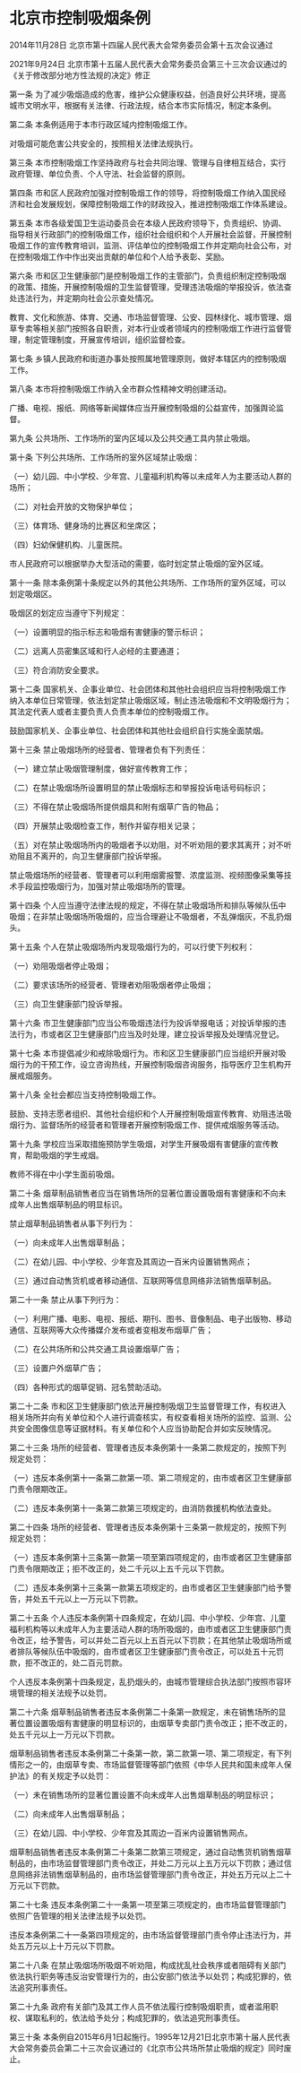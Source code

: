 # 北京市控制吸烟条例

2014年11月28日 北京市第十四届人民代表大会常务委员会第十五次会议通过

2021年9月24日 北京市第十五届人民代表大会常务委员会第三十三次会议通过的《关于修改部分地方性法规的决定》修正

<!-- INFO END -->

第一条 为了减少吸烟造成的危害，维护公众健康权益，创造良好公共环境，提高城市文明水平，根据有关法律、行政法规，结合本市实际情况，制定本条例。

第二条 本条例适用于本市行政区域内控制吸烟工作。

对吸烟可能危害公共安全的，按照相关法律法规执行。

第三条 本市控制吸烟工作坚持政府与社会共同治理、管理与自律相互结合，实行政府管理、单位负责、个人守法、社会监督的原则。

第四条 市和区人民政府加强对控制吸烟工作的领导，将控制吸烟工作纳入国民经济和社会发展规划，保障控制吸烟工作的财政投入，推进控制吸烟工作体系建设。

第五条 本市各级爱国卫生运动委员会在本级人民政府领导下，负责组织、协调、指导相关行政部门的控制吸烟工作，组织社会组织和个人开展社会监督，开展控制吸烟工作的宣传教育培训，监测、评估单位的控制吸烟工作并定期向社会公布，对在控制吸烟工作中作出突出贡献的单位和个人给予表彰、奖励。

第六条 市和区卫生健康部门是控制吸烟工作的主管部门，负责组织制定控制吸烟的政策、措施，开展控制吸烟的卫生监督管理，受理违法吸烟的举报投诉，依法查处违法行为，并定期向社会公示查处情况。

教育、文化和旅游、体育、交通、市场监督管理、公安、园林绿化、城市管理、烟草专卖等相关部门按照各自职责，对本行业或者领域内的控制吸烟工作进行监督管理，制定管理制度，开展宣传培训，组织监督检查。

第七条 乡镇人民政府和街道办事处按照属地管理原则，做好本辖区内的控制吸烟工作。

第八条 本市将控制吸烟工作纳入全市群众性精神文明创建活动。

广播、电视、报纸、网络等新闻媒体应当开展控制吸烟的公益宣传，加强舆论监督。

第九条 公共场所、工作场所的室内区域以及公共交通工具内禁止吸烟。

第十条 下列公共场所、工作场所的室外区域禁止吸烟：

（一）幼儿园、中小学校、少年宫、儿童福利机构等以未成年人为主要活动人群的场所；

（二）对社会开放的文物保护单位；

（三）体育场、健身场的比赛区和坐席区；

（四）妇幼保健机构、儿童医院。

市人民政府可以根据举办大型活动的需要，临时划定禁止吸烟的室外区域。

第十一条 除本条例第十条规定以外的其他公共场所、工作场所的室外区域，可以划定吸烟区。

吸烟区的划定应当遵守下列规定：

（一）设置明显的指示标志和吸烟有害健康的警示标识；

（二）远离人员密集区域和行人必经的主要通道；

（三）符合消防安全要求。

第十二条 国家机关、企事业单位、社会团体和其他社会组织应当将控制吸烟工作纳入本单位日常管理，依法划定禁止吸烟区域，制止违法吸烟和不文明吸烟行为；其法定代表人或者主要负责人负责本单位的控制吸烟工作。

鼓励国家机关、企事业单位、社会团体和其他社会组织自行实施全面禁烟。

第十三条 禁止吸烟场所的经营者、管理者负有下列责任：

（一）建立禁止吸烟管理制度，做好宣传教育工作；

（二）在禁止吸烟场所设置明显的禁止吸烟标志和举报投诉电话号码标识；

（三）不得在禁止吸烟场所提供烟具和附有烟草广告的物品；

（四）开展禁止吸烟检查工作，制作并留存相关记录；

（五）对在禁止吸烟场所内的吸烟者予以劝阻，对不听劝阻的要求其离开；对不听劝阻且不离开的，向卫生健康部门投诉举报。

禁止吸烟场所的经营者、管理者可以利用烟雾报警、浓度监测、视频图像采集等技术手段监控吸烟行为，加强对禁止吸烟场所的管理。

第十四条 个人应当遵守法律法规的规定，不得在禁止吸烟场所和排队等候队伍中吸烟；在非禁止吸烟场所吸烟的，应当合理避让不吸烟者，不乱弹烟灰，不乱扔烟头。

第十五条 个人在禁止吸烟场所内发现吸烟行为的，可以行使下列权利：

（一）劝阻吸烟者停止吸烟；

（二）要求该场所的经营者、管理者劝阻吸烟者停止吸烟；

（三）向卫生健康部门投诉举报。

第十六条 市卫生健康部门应当公布吸烟违法行为投诉举报电话；对投诉举报的违法行为，市或者区卫生健康部门应当及时处理，建立投诉举报及处理情况登记。

第十七条 本市提倡减少和戒除吸烟行为。市和区卫生健康部门应当组织开展对吸烟行为的干预工作，设立咨询热线，开展控制吸烟咨询服务，指导医疗卫生机构开展戒烟服务。

第十八条 全社会都应当支持控制吸烟工作。

鼓励、支持志愿者组织、其他社会组织和个人开展控制吸烟宣传教育、劝阻违法吸烟行为、监督场所的经营者和管理者开展控制吸烟工作、提供戒烟服务等活动。

第十九条 学校应当采取措施预防学生吸烟，对学生开展吸烟有害健康的宣传教育，帮助吸烟的学生戒烟。

教师不得在中小学生面前吸烟。

第二十条 烟草制品销售者应当在销售场所的显著位置设置吸烟有害健康和不向未成年人出售烟草制品的明显标识。

禁止烟草制品销售者从事下列行为：

（一）向未成年人出售烟草制品；

（二）在幼儿园、中小学校、少年宫及其周边一百米内设置销售网点；

（三）通过自动售货机或者移动通信、互联网等信息网络非法销售烟草制品。

第二十一条 禁止从事下列行为：

（一）利用广播、电影、电视、报纸、期刊、图书、音像制品、电子出版物、移动通信、互联网等大众传播媒介发布或者变相发布烟草广告；

（二）在公共场所和公共交通工具设置烟草广告；

（三）设置户外烟草广告；

（四）各种形式的烟草促销、冠名赞助活动。

第二十二条 市和区卫生健康部门依法开展控制吸烟卫生监督管理工作，有权进入相关场所并向有关单位和个人进行调查核实，有权查看相关场所的监控、监测、公共安全图像信息等证据材料。有关单位和个人应当协助配合并如实反映情况。

第二十三条 场所的经营者、管理者违反本条例第十一条第二款规定的，按照下列规定处罚：

（一）违反本条例第十一条第二款第一项、第二项规定的，由市或者区卫生健康部门责令限期改正。

（二）违反本条例第十一条第二款第三项规定的，由消防救援机构依法查处。

第二十四条 场所的经营者、管理者违反本条例第十三条第一款规定的，按照下列规定处罚：

（一）违反本条例第十三条第一款第一项至第四项规定的，由市或者区卫生健康部门责令限期改正；拒不改正的，处二千元以上五千元以下罚款。

（二）违反本条例第十三条第一款第五项规定的，由市或者区卫生健康部门给予警告，并处五千元以上一万元以下罚款。

第二十五条 个人违反本条例第十四条规定，在幼儿园、中小学校、少年宫、儿童福利机构等以未成年人为主要活动人群的场所吸烟的，由市或者区卫生健康部门责令改正，给予警告，可以并处二百元以上五百元以下罚款；在其他禁止吸烟场所或者排队等候队伍中吸烟的，由市或者区卫生健康部门责令改正，可以处五十元罚款，拒不改正的，处二百元罚款。

个人违反本条例第十四条规定，乱扔烟头的，由城市管理综合执法部门按照市容环境管理的相关法规予以处罚。

第二十六条 烟草制品销售者违反本条例第二十条第一款规定，未在销售场所的显著位置设置吸烟有害健康的明显标识的，由烟草专卖部门责令改正；拒不改正的，处五千元以上一万元以下罚款。

烟草制品销售者违反本条例第二十条第一款，第二款第一项、第二项规定，有下列情形之一的，由烟草专卖、市场监督管理等部门依照《中华人民共和国未成年人保护法》的有关规定予以处罚：

（一）未在销售场所的显著位置设置不向未成年人出售烟草制品的明显标识；

（二）向未成年人出售烟草制品；

（三）在幼儿园、中小学校、少年宫及其周边一百米内设置销售网点。

烟草制品销售者违反本条例第二十条第二款第三项规定，通过自动售货机销售烟草制品的，由市场监督管理部门责令改正，并处二万元以上五万元以下罚款；通过信息网络非法销售烟草制品的，由市场监督管理部门责令改正，并处五万元以上二十万元以下罚款。

第二十七条 违反本条例第二十一条第一项至第三项规定的，由市场监督管理部门依照广告管理的相关法律法规予以处罚。

违反本条例第二十一条第四项规定的，由市场监督管理部门责令停止违法行为，并处五万元以上十万元以下罚款。

第二十八条 在禁止吸烟场所吸烟不听劝阻，构成扰乱社会秩序或者阻碍有关部门依法执行职务等违反治安管理行为的，由公安部门依法予以处罚；构成犯罪的，依法追究刑事责任。

第二十九条 政府有关部门及其工作人员不依法履行控制吸烟职责，或者滥用职权、谋取私利的，依法给予处分；构成犯罪的，依法追究刑事责任。

第三十条 本条例自2015年6月1日起施行。1995年12月21日北京市第十届人民代表大会常务委员会第二十三次会议通过的《北京市公共场所禁止吸烟的规定》同时废止。

